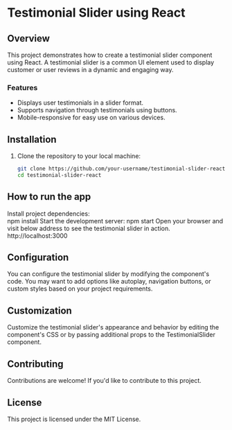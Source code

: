 # Testimonial Slider using React

## Overview

This project demonstrates how to create a testimonial slider component using React. A testimonial slider is a common UI element used to display customer or user reviews in a dynamic and engaging way.

### Features

- Displays user testimonials in a slider format.
- Supports navigation through testimonials using buttons.
- Mobile-responsive for easy use on various devices.

## Installation

1. Clone the repository to your local machine:

   ```bash
   git clone https://github.com/your-username/testimonial-slider-react.git
   cd testimonial-slider-react

## How to run the app
 Install project dependencies:  
   npm install
 Start the development server: 
   npm start
 Open your browser and visit below address to see the testimonial slider in action.
   http://localhost:3000

## Configuration
You can configure the testimonial slider by modifying the component's code. You may want to add options like autoplay, navigation buttons, or custom styles based on your project requirements.

## Customization
Customize the testimonial slider's appearance and behavior by editing the component's CSS or by passing additional props to the TestimonialSlider component.

## Contributing
Contributions are welcome! If you'd like to contribute to this project.

## License
This project is licensed under the MIT License.
